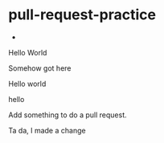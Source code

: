 # pull-request-practice

*

Hello World

Somehow got here 

Hello world

hello

Add something to do a pull request.

Ta da, I made a change
